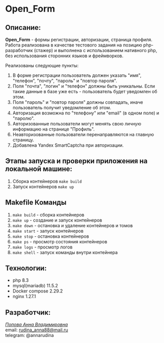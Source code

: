 # Open_Form

## Описание:
**Open_Form** - формы регистрации, авторизации, страница профиля. Работа реализована в качестве тестового задания на позицию php-разработчик (стажер) и выполнена с использованием нативного php, без использования сторонних языков и фреймворков.


Реализованы следующие пункты:
1. В форме регистрации пользователь должен указать "имя", "телефон", "почту", "пароль" и "повтор пароля".<br>
2. Поля "почта", "логин" и "телефон" должны быть уникальны. Если такие данные в базе уже есть - пользователь будет уведомлен об этом.<br>
3. Поля "пароль" и "повтор пароля" должны совпадать, иначе пользователь получит уведомление об этом.<br>
4. Авторизация возможна по "телефону" или "email" (в одном поле) и "паролю".<br>
5. Авторизованные пользователи могут менять свою личную информацию на странице "Профиль".<br>
6. Неавторизованные пользователи перенаправляются на главную страницу.<br>
7. Добавлена Yandex SmartCaptcha при авторизации.<br>

## Этапы запуска и проверки приложения на локальной машине:
1. Сборка контейнеров `make build`
2. Запуск контейнеров `make up`

## Makefile Команды
1. `make build` - сборка контейнеров
2. `make up` - создание и запуск контейнеров
3. `make down` - остановка и удаление контейнеров и томов
4. `make start` - запуск контейнеров
5. `make stop` - остановка контейнеров
6. `make ps` - просмотр состояния контейнеров
7. `make logs` - просмотр логов
8. `make shell` - запуск команды внутри контейнера

## Технологии:
- php 8.3
- mysql(mariadb) 11.5.2
- Docker compose 2.29.2
- nginx 1.27.1

## Разработчик:
<a href="https://github.com/annrud">*Попова Анна Владимировна*</a><br>
email: rudina_anna88@mail.ru<br>
telegram: @annarudina<br>
